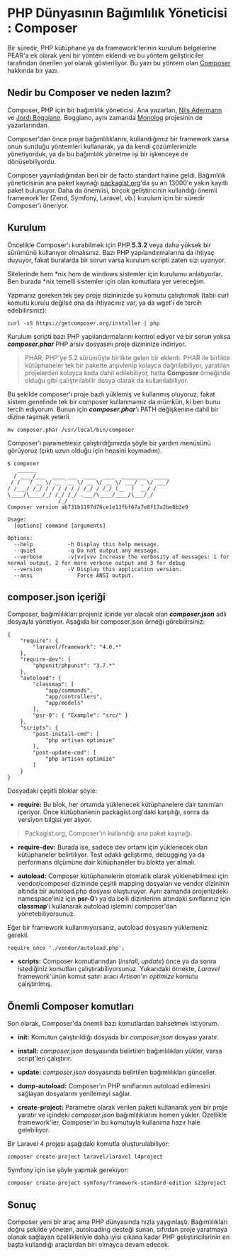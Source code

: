# PHP Dünyasının Bağımlılık Yöneticisi : Composer

Bir süredir, PHP kütüphane ya da framework'lerinin kurulum belgelerine PEAR'a ek olarak yeni bir yöntem eklendi ve bu yöntem geliştiriciler tarafından önerilen yol olarak gösteriliyor. Bu yazı bu yöntem olan [Composer](http://getcomposer.org) hakkında bir yazı.

## Nedir bu Composer ve neden lazım?

Composer, PHP için bir bağımlılık yöneticisi. Ana yazarları, [Nils Adermann](https://github.com/naderman) ve [Jordi Boggiano](https://github.com/Seldaek). Boggiano, aynı zamanda [Monolog](https://github.com/Seldaek/monolog) projesinin de yazarlarından.

Composer'dan önce proje bağımlılıklarını, kullandığımız bir framework varsa onun sunduğu yöntemleri kullanarak, ya da kendi çözümlerimizle yönetiyorduk, ya da bu bağımlılık yönetme işi bir işkenceye de dönüşebiliyordu.

Composer yayınladığından beri bir de facto standart haline geldi. Bağımlılık yöneticisinin ana paket kaynağı [packagist.org](https://packagist.org)'da şu an 13000'e yakın kayıtlı paket bulunuyor. Daha da önemlisi, birçok geliştiricinin kullandığı önemli framework'ler (Zend, Symfony, Laravel, vb.) kurulum için bir süredir Composer'ı öneriyor.

## Kurulum

Öncelikle Composer'ı kurabilmek için PHP **5.3.2** veya daha yüksek bir sürümünü kullanıyor olmalısınız. Bazı PHP yapılandırmalarına da ihtiyaç duyuyor, fakat buralarda bir sorun varsa kurulum scripti zaten sizi uyarıyor.

Sitelerinde hem *nix hem de windows sistemler için kurulumu anlatıyorlar. Ben burada *nix temelli sistemler için olan komutlara yer vereceğim.

Yapmanız gereken tek şey proje dizininizde şu komutu çalıştırmak (tabii curl komutu kurulu değilse ona da ihtiyacınız var, ya da wget'i de tercih edebilirsiniz):

    curl -sS https://getcomposer.org/installer | php
    
Kurulum scripti bazı PHP yapılandırmalarını kontrol ediyor ve bir sorun yoksa ***composer.phar*** PHP arsiv dosyasını proje dizininize indiriyor.

> PHAR, PHP'ye 5.2 sürümüyle birlikte gelen bir eklenti. PHAR ile birlikte kütüphaneler tek bir pakette arşivlenip kolayca dağıtılabiliyor, yaratılan projelerden kolayca koda dahil edilebiliyor, hatta **Composer** örneğinde olduğu gibi çalıştırılabilir dosya olarak da kullanılabiliyor.

Bu şekilde composer'ı proje bazlı yüklemiş ve kullanmış oluyoruz, fakat sistem genelinde tek bir composer kullanmamız da mümkün, ki ben bunu tercih ediyorum. Bunun için ***composer.phar***'ı PATH değişkenine dahil bir dizine taşımak yeterli.

    mv composer.phar /usr/local/bin/composer
    
Composer'ı parametresiz çalıştırdığımızda şöyle bir yardım menüsünü görüyoruz (çıktı uzun olduğu için hepsini koymadım).

    $ composer
       ______
      / ____/___  ____ ___  ____  ____  ________  _____
     / /   / __ \/ __ `__ \/ __ \/ __ \/ ___/ _ \/ ___/
    / /___/ /_/ / / / / / / /_/ / /_/ (__  )  __/ /
    \____/\____/_/ /_/ /_/ .___/\____/____/\___/_/
                    /_/
    Composer version ab731b1197d76ce1e13fbf67a7e8f17a2be8b3e9

    Usage:
      [options] command [arguments]

    Options:
      --help           -h Display this help message.
      --quiet          -q Do not output any message.
      --verbose        -v|vv|vvv Increase the verbosity of messages: 1 for normal output, 2 for more verbose output and 3 for debug
      --version        -V Display this application version.
      --ansi              Force ANSI output.


## composer.json içeriği

Composer, bağımlılıkları projeniz içinde yer alacak olan ***composer.json*** adlı dosyayla yönetiyor. Aşağıda bir composer.json örneği görebilirsiniz:

    {
        "require": {
            "laravel/framework": "4.0.*"
        },
        "require-dev": {
            "phpunit/phpunit": "3.7.*"
        },
        "autoload": {
            "classmap": [
                "app/commands",
                "app/controllers",
                "app/models"
            ],
            "psr-0": { "Example": "src/" }
        },
        "scripts": {
            "post-install-cmd": [
                "php artisan optimize"
            ],
            "post-update-cmd": [
                "php artisan optimize"
            ]
        }
    }
    
Dosyadaki çeşitli bloklar şöyle:

* **require:** Bu blok, her ortamda yüklenecek kütüphanelere dair tanımları içeriyor. Önce kütüphanenin packagist.org'daki karşılığı, sonra da versiyon bilgisi yer alıyor.

> Packagist.org, Composer'ın kullandığı ana paket kaynağı.

* **require-dev:** Burada ise, sadece dev ortamı için yüklenecek olan kütüphaneler belirtiliyor. Test odaklı geliştirme, debugging ya da performans ölçümüne dair kütüphaneler bu blokta yer almalı.

* **autoload:** Composer kütüphanelerin otomatik olarak yüklenebilmesi için vendor/composer dizininde çeşitli mapping dosyaları ve vendor dizininin altında bir autoload.php dosyası oluşturuyor. Aynı zamanda projenizdeki namespace'iniz için **psr-0**'ı ya da belli dizinlerinn altındaki sınıflarınız için **classmap**'i kullanarak autoload işlemini composer'dan yönetebiliyorsunuz.

Eğer bir framework kullanmıyorsanız, autoload dosyasını yüklemeniz gerekli.

    require_once './vendor/autoload.php';


* **scripts:** Composer komutlarından (*install*, *update*) önce ya da sonra istediğiniz komutları çalıştırabiliyorsunuz. Yukarıdaki örnekte, *Laravel* framework'ünün komut satırı aracı *Artisan*'ın *optimize* komutu çalıştırılmış.

## Önemli Composer komutları

Son olarak, Composer'da önemli bazı komutlardan bahsetmek istiyorum.

* **init:** Komutun çalıştırıldığı dosyada bir *composer.json* dosyası yaratır.

* **install:** *composer.json* dosyasında belirtilen bağımlılıkları yükler, varsa script'leri çalıştırır.

* **update:** *composer.json* dosyasında belirtilen bağımlılıkları günceller.

* **dump-autoload:** Composer'ın PHP sınıflarının autoload edilmesini sağlayan dosyalarını yenilemeyi sağlar.

* **create-project:** Parametre olarak verilen paketi kullanarak yeni bir proje yaratır ve içindeki *composer.json* bağımlılıklarını hemen yükler. Özellikle framework'ler, Composer'ın bu komutuyla kullanıma hazır hale gelebiliyor. 

Bir Laravel 4 projesi aşağıdaki komutla oluşturulabiliyor:

    composer create-project laravel/laravel l4project
    
Symfony için ise şöyle yapmak gerekiyor:

    composer create-project symfony/framework-standard-edition s23project

## Sonuç

Composer yeni bir araç ama PHP dünyasında hızla yaygınlaştı. Bağımlılıkları doğru şekilde yöneten, autoloading desteği sunan, sıfırdan proje yaratmaya olanak sağlayan özellikleriyle daha iyisi çıkana kadar PHP geliştiricilerinin en başta kullandığı araçlardan biri olmayca devam edecek.